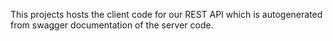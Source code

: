 This projects hosts the client code for our REST API which is autogenerated from swagger documentation of the server code.
